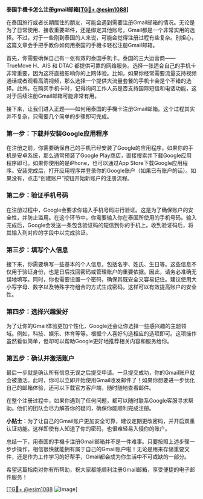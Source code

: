 **泰国手機卡怎么注册gmail邮箱[[TG💪+ @esim1088](https://t.me/s/esim1088)]**

在泰国旅行或者长期居住的朋友，可能会遇到需要注册Gmail邮箱的情况。无论是为了日常使用、接收重要邮件，还是绑定其他账号，Gmail都是一个非常实用的选择。不过，对于一些刚到泰国的人来说，可能会觉得注册过程有些复杂。别担心，这篇文章会手把手教你如何用泰国的手機卡轻松注册Gmail邮箱。

首先，你需要确保自己有一张有效的泰国手机卡。泰国的三大运营商——TrueMove H、AIS 和 DTAC 都提供可靠的网络服务。选择一张适合自己的手机卡非常重要，因为这将直接影响你的上网体验。比如，如果你经常需要流量支持视频通话或者观看高清视频，那么选择一个提供大流量套餐的手机卡会是个不错的选择。此外，在购买手机卡时，记得询问工作人员是否支持国际短信和电话功能，这对于后续注册Gmail邮箱可能非常有用。

接下来，让我们进入正题——如何用泰国的手機卡注册Gmail邮箱。这个过程其实并不复杂，只需要几个简单的步骤即可完成。

### 第一步：下载并安装Google应用程序

在注册之前，你需要确保自己的手机已经安装了Google的应用程序。如果你的手机是安卓系统，那么通常预装了Google Play商店，直接搜索并下载Google应用程序即可。如果你使用的是iPhone，也可以通过App Store下载Google应用程序。安装完成后，打开应用程序并登录你的Google账户（如果已有账户的话）。如果没有，点击“创建账户”按钮开始新账户的注册流程。

### 第二步：验证手机号码

在注册过程中，Google会要求你输入手机号码进行验证。这是为了确保账户的安全性，并防止滥用。在这个环节中，你需要输入你在泰国所使用的手机号码。输入完成后，Google会发送一条包含验证码的短信到你的手机上。收到验证码后，将其输入到对应的字段中以完成验证。

### 第三步：填写个人信息

接下来，你需要填写一些基本的个人信息，包括名字、姓氏、生日等。这些信息不仅用于验证身份，也是日后找回密码或管理账户的重要依据。因此，请务必准确无误地填写。同时，你也需要设置一个密码，确保其既安全又容易记住。建议使用大小写字母、数字以及特殊字符组合的方式生成密码，这样可以有效提高账户的安全性。

### 第四步：选择兴趣爱好

为了让你的Gmail体验更加个性化，Google还会让你选择一些感兴趣的主题领域。例如，科技、娱乐、体育等等。根据个人喜好勾选相应的选项即可。这项操作虽然看似简单，但却可以帮助Google更好地推荐相关内容和服务给你。

### 第五步：确认并激活账户

最后一步就是确认所有信息无误之后提交申请。一旦提交成功，你的Gmail账户就会被激活。此时，你可以立即开始使用Gmail收发邮件了！如果你想要进一步优化自己的邮箱体验，还可以下载官方客户端，随时随地查看邮件。

在整个注册过程中，如果你遇到了任何问题，都可以随时联系Google客服寻求帮助。他们的团队会尽力解答你的疑问，确保你能顺利完成注册。

**小贴士**：为了让自己的Gmail账户更加安全可靠，建议定期更改密码，并开启双重认证功能。这样即使有人知道了你的密码，也很难轻易入侵你的账户。

总结一下，用泰国的手機卡注册Gmail邮箱并不是一件难事。只要按照上述步骤一步步操作，相信很快就能拥有属于自己的Gmail账户啦！无论是用来存储重要文件，还是作为工作学习的好帮手，Gmail都会成为你生活中不可或缺的一部分。

希望这篇指南对你有所帮助，祝大家都能顺利注册Gmail邮箱，享受便捷的电子邮件服务！

[[TG💪+ @esim1088](https://t.me/s/esim1088) ![Image](https://i.postimg.cc/4NQfJmqS/Snipaste-2025-05-13-00-14-12.png)]